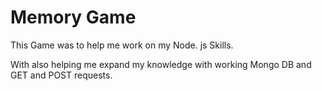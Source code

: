# Memory Game
This Game was to help me work on my Node. js Skills.  

With also helping me expand my knowledge with working Mongo DB and GET and POST requests.
